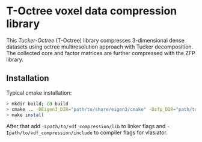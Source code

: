 # T-Octree voxel data compression library

This *Tucker-Octree* (T-Octree) library compresses 3-dimensional dense datasets using octree
multiresolution approach with Tucker decomposition. The collected core and
factor matrices are further compressed with the ZFP library.

## Installation

Typical cmake installation:

```bash
> mkdir build; cd build
> cmake .. -DEigen3_DIR="path/to/share/eigen3/cmake" -Dzfp_DIR="path/to/lib/cmake/zfp" -DCMAKE_INSTALL_PREFIX="path/to/vdf_compression"
> make install
```
After that add `-Lpath/to/vdf_compression/lib` to linker flags and
`-Ipath/to/vdf_compression/include` to compiler flags for vlasiator.
